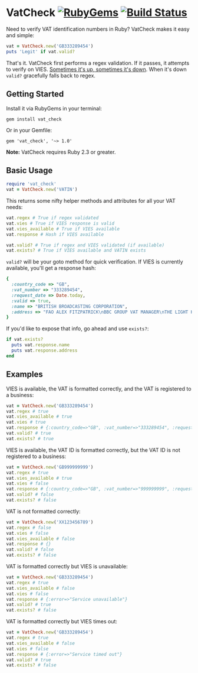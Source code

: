 # VatCheck [![RubyGems](http://img.shields.io/gem/v/vat_check.svg?style=flat-square)](https://rubygems.org/gems/vat_check) [![Build Status](http://img.shields.io/travis/taxjar/vat_check.svg?style=flat-square)](https://travis-ci.org/taxjar/vat_check)

Need to verify VAT identification numbers in Ruby? VatCheck makes it easy and simple:

```ruby
vat = VatCheck.new('GB333289454')
puts 'Legit' if vat.valid?
```

That's it. VatCheck first performs a regex validation. If it passes, it attempts to verify on VIES. [Sometimes it's up, sometimes it's down](http://ec.europa.eu/taxation_customs/vies/help.html). When it's down `valid?` gracefully falls back to regex.

## Getting Started

Install it via RubyGems in your terminal:

```
gem install vat_check
```

Or in your Gemfile:

```
gem 'vat_check', '~> 1.0'
```

**Note:** VatCheck requires Ruby 2.3 or greater.

## Basic Usage

```ruby
require 'vat_check'
vat = VatCheck.new('VATIN')
```

This returns some nifty helper methods and attributes for all your VAT needs:

```ruby
vat.regex # True if regex validated
vat.vies # True if VIES response is valid
vat.vies_available # True if VIES available
vat.response # Hash if VIES available

vat.valid? # True if regex and VIES validated (if available)
vat.exists? # True if VIES available and VATIN exists
```

`valid?` will be your goto method for quick verification. If VIES is currently available, you'll get a response hash:

```ruby
{
  :country_code => "GB",
  :vat_number => "333289454",
  :request_date => Date.today,
  :valid => true,
  :name => "BRITISH BROADCASTING CORPORATION",
  :address => "FAO ALEX FITZPATRICK\nBBC GROUP VAT MANAGER\nTHE LIGHT HOUSE (1ST FLOOR)\nMEDIA VILLAGE, 201 WOOD LANE\nLONDON\nW127TQ"
}
```

If you'd like to expose that info, go ahead and use `exists?`:

```ruby
if vat.exists?
  puts vat.response.name
  puts vat.response.address
end
```

## Examples

VIES is available, the VAT is formatted correctly, and the VAT is registered to a business:

```ruby
vat = VatCheck.new('GB333289454')
vat.regex # true
vat.vies_available # true
vat.vies # true
vat.response # {:country_code=>"GB", :vat_number=>"333289454", :request_date=>#<Date: 2016-01-13 ((2457401j,0s,0n),+0s,2299161j)>, :valid=>true, :name=>"BRITISH BROADCASTING CORPORATION", :address=>"FAO ALEX FITZPATRICK\nBBC GROUP VAT MANAGER\nTHE LIGHT HOUSE (1ST FLOOR)\nMEDIA VILLAGE, 201 WOOD LANE\nLONDON\nW12 7TQ"}
vat.valid? # true
vat.exists? # true
```

VIES is available, the VAT ID is formatted correctly, but the VAT ID is not registered to a business:

```ruby
vat = VatCheck.new('GB999999999')
vat.regex # true
vat.vies_available # true
vat.vies # false
vat.response # {:country_code=>"GB", :vat_number=>"999999999", :request_date=>#<Date: 2016-01-13 ((2457401j,0s,0n),+0s,2299161j)>, :valid=>false, :name=>"---", :address=>"---"}
vat.valid? # false
vat.exists? # false
```

VAT is not formatted correctly:

```ruby
vat = VatCheck.new('XX123456789')
vat.regex # false
vat.vies # false
vat.vies_available # false
vat.response # {}
vat.valid? # false
vat.exists? # false
```

VAT is formatted correctly but VIES is unavailable:

```ruby
vat = VatCheck.new('GB333289454')
vat.regex # true
vat.vies_available # false
vat.vies # false
vat.response # {:error=>"Service unavailable"}
vat.valid? # true
vat.exists? # false
```

VAT is formatted correctly but VIES times out:

```ruby
vat = VatCheck.new('GB333289454')
vat.regex # true
vat.vies_available # false
vat.vies # false
vat.response # {:error=>"Service timed out"}
vat.valid? # true
vat.exists? # false
```
